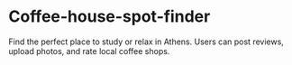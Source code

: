 # Coffee-house-spot-finder
Find the perfect place to study or relax in Athens. Users can post reviews, upload photos, and rate local coffee shops.
